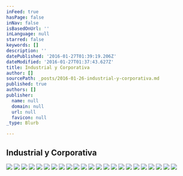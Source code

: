 ```yaml
---
inFeed: true
hasPage: false
inNav: false
isBasedOnUrl: ''
inLanguage: null
starred: false
keywords: []
description: ''
datePublished: '2016-01-27T01:39:19.206Z'
dateModified: '2016-01-27T01:37:43.627Z'
title: Industrial y Corporativa
author: []
sourcePath: _posts/2016-01-26-industrial-y-corporativa.md
published: true
authors: []
publisher:
  name: null
  domain: null
  url: null
  favicon: null
_type: Blurb

---
```

## Industrial y Corporativa
![](https://s3-us-west-2.amazonaws.com/the-grid-img/p/96e0a852eabc778bbd8d2b4612c38e5a475d306c.jpg)
![](https://the-grid-user-content.s3-us-west-2.amazonaws.com/65470591-74ed-4d79-b545-dd8b4040622a.jpg)
![](https://the-grid-user-content.s3-us-west-2.amazonaws.com/961a242e-b0b9-470a-8d41-598c3030991b.jpg)
![](https://the-grid-user-content.s3-us-west-2.amazonaws.com/bcb44df4-d76a-4aff-a5bd-68faad383bf5.jpg)
![](https://the-grid-user-content.s3-us-west-2.amazonaws.com/9b83cc22-653d-41d1-ae4f-8a9e5778cd0e.jpg)
![](https://the-grid-user-content.s3-us-west-2.amazonaws.com/69295d9f-a612-4474-827a-326ab8456257.jpg)
![](https://the-grid-user-content.s3-us-west-2.amazonaws.com/28c16f1e-d52e-4c4e-8be4-d464992a6afb.jpg)
![](https://the-grid-user-content.s3-us-west-2.amazonaws.com/e2d6bb7a-7f88-4c93-bd07-95d7587bf2f3.jpg)
![](https://the-grid-user-content.s3-us-west-2.amazonaws.com/b9da74e5-6852-4698-91f1-caa65bf27f5d.jpg)
![](https://the-grid-user-content.s3-us-west-2.amazonaws.com/6ea681f3-416b-46af-b031-b2f67f42bfc2.jpg)
![](https://the-grid-user-content.s3-us-west-2.amazonaws.com/f2d68d74-49d2-49c7-9bd3-59a414eed2d3.jpg)
![](https://the-grid-user-content.s3-us-west-2.amazonaws.com/b0a82ddf-e969-4261-82f9-e40b7ba488c0.jpg)
![](https://the-grid-user-content.s3-us-west-2.amazonaws.com/dfb9e291-58b0-4dd9-a35a-510c57a9bcfd.jpg)
![](https://the-grid-user-content.s3-us-west-2.amazonaws.com/8a82c08a-0a99-42f9-ab62-4d532388528d.jpg)
![](https://the-grid-user-content.s3-us-west-2.amazonaws.com/587c70da-8161-4e85-9e17-99452fdc35cd.jpg)
![](https://the-grid-user-content.s3-us-west-2.amazonaws.com/96bab873-0ad1-41ac-b750-19676c1a3876.jpg)
![](https://the-grid-user-content.s3-us-west-2.amazonaws.com/bc404131-4b43-43c8-ad1f-5ffe9a4dd3f3.jpg)
![](https://the-grid-user-content.s3-us-west-2.amazonaws.com/037ea2da-029d-4b51-9f1d-8606ce7cecb9.jpg)
![](https://the-grid-user-content.s3-us-west-2.amazonaws.com/bde27f9a-d39d-47f2-acc9-cb536bc64342.jpg)
![](https://the-grid-user-content.s3-us-west-2.amazonaws.com/4f6858f0-bd84-4787-b658-26e2cdf03050.jpg)
![](https://the-grid-user-content.s3-us-west-2.amazonaws.com/bf23214f-bc6f-4089-aa12-8d1d82040b82.jpg)
![](https://the-grid-user-content.s3-us-west-2.amazonaws.com/6a796f6a-fa43-4727-80bc-8d87e1d8532a.jpg)
![](https://the-grid-user-content.s3-us-west-2.amazonaws.com/062e807b-3fd7-40d1-97cf-a06ac0c1f88c.jpg)